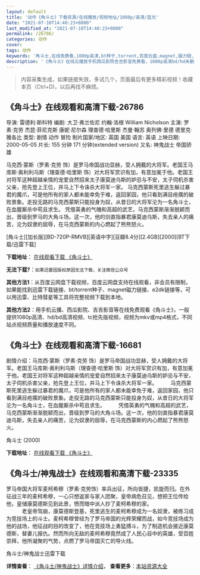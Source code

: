 ```yaml
---
layout: default
title: '动作《角斗士》下载资源/在线播放/视频地址/1080p/高清/蓝光'
date: "2021-07-10T14:40:23+0800"
last_modified_at: "2021-07-10T14:40:23+0800"
permalink: /26786/
categories: 动作
cover:
tags: 动作
keywords: '角斗士,在线免费看,1080p高清,bt种子,torrent,百度云盘,magnet,磁力链,迅雷下载资源'
description: '《角斗士》在线云播放手机西瓜影院吉吉影音免费看，1080p高清bd/hd未删减完整版和tc抢先枪版，mkv/mp4格式，附带bt/torrent种子、magnet/磁力链、百度云盘、网盘资源迅雷下载链接'
---
```


>内容采集生成，如果链接失效，多试几个，页面最后有更多精彩视频！收藏本页（Ctrl+D)，以后再找不麻烦。


## 《角斗士》在线观看和高清下载-26786

导演: 雷德利·斯科特 编剧: 大卫·弗兰佐尼 约翰·洛根 William Nicholson 主演: 罗素·克劳 杰昆·菲尼克斯 康妮·尼尔森 理查德·哈里斯 杰曼·翰苏 奥列佛·里德 德里克·雅各比 类型: 剧情 动作 冒险 制片国家/地区: 英国 美国 语言: 英语 上映日期: 2000-05-05 片长: 155 分钟 171 分钟(extended version) 又名: 神鬼战士 帝国骄雄

马克西·蒙斯（罗素·克劳 饰）是罗马帝国战功显赫，受人拥戴的大将军。老国王马库斯·奥利利乌斯（理查德·哈里斯 饰）对大将军赏识有加，有意加冕于他。老国王对将军这种超越亲情的宠爱自然招来太子康莫迪乌斯的妒忌与不安，太子伺机杀害父亲，抢先登上王位，并马上下令诛杀大将军一家。 马克西蒙斯死里逃生躲过暴君的魔爪，可是他所有的家人都未能幸免于难，返回家园，他只看到满目疮痍的破败景象。走投无路的马克西蒙斯只能投身为奴，从昔日的大将军沦为一名角斗士，在血腥厮杀中苟且求生。 凭借英勇的气魄和高超的武艺，马克西蒙斯渐渐脱颖而出，晋级到罗马的大角斗场。这一次，他的剑直指暴君康莫迪乌斯，失去亲人的痛苦，沦为奴隶的屈辱，在马克西蒙斯的内心燃起了熊熊怒火。


[角斗士][加长版][BD-720P-RMVB][英语中字][豆瓣8.4分][2.4GB][2000][BT下载/迅雷下载]

**下载地址**： [在线观看下载 《角斗士》](https://www.btdx8.com/torrent/gladiator_2000.html) 


**无法下载?**：`如果迅雷因版权原因无法下载，关注微信公众号 `

**其他方法1**：从百度云网盘下载视频，百度云网盘支持在线观看，非会员有限制，如果能找到迅雷下载链接、bt/torrent种子、magnet磁力链接、e2dk链接等，可以用迅雷、比特彗星等工具将完整视频下载到本地。

**其他方法2**：用手机云播、西瓜影院、吉吉影音等在线免费观看《角斗士》，一般提供1080p高清、hd/bd高清视频、tc抢先版视频，视频为mkv或mp4格式，不同站点视频质量和播放速度不同。


## 《角斗士》在线观看和高清下载-16681

剧情介绍：马克西·蒙斯（罗素·克劳 饰）是罗马帝国战功显赫，受人拥戴的大将军。老国王马库斯·奥利利乌斯（理查德·哈里斯 饰）对大将军赏识有加，有意加冕于他。老国王对将军这种超越亲情的宠爱自然招来太子康莫迪乌斯的妒忌与不安，太子伺机杀害父亲，抢先登上王位，并马上下令诛杀大将军一家。  　　马克西蒙斯死里逃生躲过暴君的魔爪，可是他所有的家人都未能幸免于难，返回家园，他只看到满目疮痍的破败景象。走投无路的马克西蒙斯只能投身为奴，从昔日的大将军沦为一名角斗士，在血腥厮杀中苟且求生。  　　凭借英勇的气魄和高超的武艺，马克西蒙斯渐渐脱颖而出，晋级到罗马的大角斗场。这一次，他的剑直指暴君康莫迪乌斯，失去亲人的痛苦，沦为奴隶的屈辱，在马克西蒙斯的内心燃起了熊熊怒火。


角斗士 (2000)

**下载地址**： [在线观看下载 《角斗士》](https://www.btbtdy.me/btdy/dy3925.html) 


## 《角斗士/神鬼战士》在线观看和高清下载-23335

罗马帝国大将军麦柯希穆（罗素·克劳饰）率兵出征，所向皆捷，凯旋而归。在外征战三年的麦柯希穆，一心只想返家与家人团聚，皇帝病危召见，想把王位传给他，皇储康莫德斯见到此景，愤而暗中派人抄了麦柯希穆的家。<br />　　　老皇帝驾崩，康莫德斯登基，死里逃生的麦柯希穆成为一名奴隶，被练习成为竞技场上的斗士。麦柯希穆曾经为了罗马帝国的光辉荣耀而战，如今竞技场成为他的战场，他征战的目的改变了，他在竞技场上勇猛搏斗，为了制造机会接近康莫德斯，替妻儿报仇。然而所向无敌的麦柯希穆竟然成了人民心目中的英雄，受百姓崇拜，他所凝聚的气势，点燃了罗马帝国灭亡的导火线。


角斗士/神鬼战士迅雷下载

**详情查看**： [《角斗士/神鬼战士》详情介绍](/movie/23335/)， **查看更多**：[本站资源大全](/movie/t/all/)

